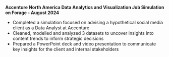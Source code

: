 **Accenture North America Data Analytics and Visualization Job Simulation on
Forage - August 2024**

 * Completed a simulation focused on advising a hypothetical social media client
   as a Data Analyst at Accenture
 * Cleaned, modelled and analyzed 3 datasets to uncover insights into content
   trends to inform strategic decisions
 * Prepared a PowerPoint deck and video presentation to communicate key insights
   for the client and internal stakeholders
